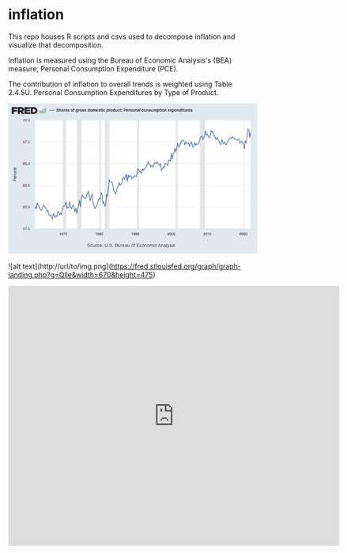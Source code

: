 # inflation
This repo houses R scripts and csvs used to decompose inflation and visualize that decomposition. 

Inflation is measured using the Bureau of Economic Analysis's (BEA) measure, Personal Consumption Expenditure (PCE).

The contribution of inflation to overall trends is weighted using Table 2.4.5U. Personal Consumption Expenditures by Type of Product.

![](figures/fredgraph.png)

![alt text](http://url/to/img.png](https://fred.stlouisfed.org/graph/graph-landing.php?g=Qlle&width=670&height=475)

<iframe src="https://fred.stlouisfed.org/graph/graph-landing.php?g=Qlle&width=670&height=475" scrolling="no" frameborder="0" style="overflow:hidden; width:670px; height:525px;" allowTransparency="true" loading="lazy"></iframe>
